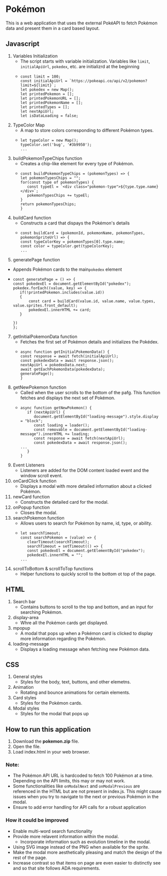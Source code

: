 # Pokémon
This is a web application that uses the external PokéAPI to fetch Pokémon data and present them in a card based layout.


## Javascript
1. Variables Initialization
   - The script starts with variable initialization. Variables like `limit`, `initialApiUrl`, `pokedex`, etc. are initializrd at the beginning
   - ```
     const limit = 100;
     const initialApiUrl = `https://pokeapi.co/api/v2/pokemon?limit=${limit}`;
     let pokedex = new Map();
     let printedPokemon = [];
     let printedPokemonURL = [];
     let printedPokemonName = [];
     let printedTypes = [];
     let nextApiUrl;
     let isDataLoading = false;
     ```
2. TypeColor Map
   - A map to store colors corresponding to different Pokémon types.
   - ```
     let typeColor = new Map();
     typeColor.set('bug', '#3b9950');
     ...
     ```
3. buildPokemonTypeChips function
   - Creates a chip-like element for every type of Pokémon.
   - ```
     const buildPokemonTypeChips = (pokemonTypes) => {
     let pokemonTypesChips = "";
     for(const type of pokemonTypes) {
        const typeEl = `<div class="pokemon-type">${type.type.name}</div>`;
        pokemonTypesChips += typeEl;
     }
     return pokemonTypesChips;
     }
     ```
4. buildCard function
   - Constructs a card that dispays the Pokémon's details
   - ```
     const buildCard = (pokemonId, pokemonName, pokemonTypes, pokemonSpriteUrl) => {
     const typeColorKey = pokemonTypes[0].type.name;
     const color = typeColor.get(typeColorKey);
     ...
     ```
6.  generatePage function
   - Appends Pokémon cards to the main`pokedex` element
   - ```
     const generatePage = () => {
     const pokedexEl = document.getElementById("pokedex");
     pokedex.forEach((value, key) => {
        if(!printedPokemon.includes(value.id))
        {
            const card = buildCard(value.id, value.name, value.types, value.sprites.front_default);
            pokedexEl.innerHTML += card;
        }

     })
     };
     ```
7. getInitialPokemonData function
   - Fetches the first set of Pokémon details and initializes the Pokédex.
   - ```
     async function getInitialPokemonData() {
     const response = await fetch(initialApiUrl);
     const pokedexData = await response.json();
     nextApiUrl = pokedexData.next;
     await getEachPokemonData(pokedexData);
     generatePage();
     }
     ```
8. getNewPokemon function
   - Called when the user scrolls to the bottom of the pafg. This function fetches and displays the next set of Pokémon.
   - ```
     async function getNewPokemon() {
        if (nextApiUrl) {
           document.getElementById("loading-message").style.display = "block";
           const loading = loader();
           const removable = document.getElementById("loading-message").innerHTML += loading;
           const response = await fetch(nextApiUrl);
           const pokedexData = await response.json();
     ...
        }
     }
     ```
9. Event Listeners
    - Listeners are added for the DOM content loaded event and the window scroll event.
10. onCardClick function
    - Displays a modal with more detailed information about a clicked Pokémon.
11. newCard function
    - Constructs the detailed card for the modal.
12. onPopup function
    - Closes the modal.
13. searchPokemon function
    - Allows users to search for Pokémon by name, id, type, or ability.
    - ```
      let searchTimeout;
      const searchPokemon = (value) => {
         clearTimeout(searchTimeout);
         searchTimeout = setTimeout(() => {
         const pokedexEl = document.getElementById("pokedex");
         pokedexEl.innerHTML = "";
      ...
      ```
14. scrollToBottom & scrollToTop functions
    - Helper functions to quickly scroll to the bottom ot top of the page.

## HTML
1. Search bar
   - Contains buttons to scroll to the top and bottom, and an input for searching Pokémon.
2. display-area
   - Whre all the Pokémon cards get displayed.
3. mpopup
   - A modal that pops up when a Pokémon card is clicked to display more information regarding the Pokémon.
4. loading-message
   - Displays a loading message when fetching new Pokémon data.

## CSS
1. General styles
   - Styles for the body, text, buttons, and other elemetns.
2. Animation
   - Rotating and bounce animations for certain elements.
3. Card styles
   - Styles for the Pokémon cards.
4. Modal styles
   - Styles for the modal that pops up

## How to run this application
1. Download the **pokemon.zip** file.
2. Open the file.
3. Load index.html in your web browser.

### Note:
- The Pokémon API URL is hardcoded to fetch 100 Pokémon at a time. Depending on the API limits, this may or may not work.
- Some functionalities like `onModalNext` and `onModalPrevious` are referenced in the HTML but are not present in index.js. This might cause issues when you try to navigate to the next or previous Pokémon in the modal.
- Ensure to add error handling for API calls for a robust application

### How it could be improved
- Enable multi-word search functionality
- Provide more relavent information within the modal.
  - Incorporate information such as evolution timeline in the modal.
- Using SVG image instead of the PNG when available for the sprite.
- Make the modal more aesthetically pleasing and match the design of the rest of the page.
- Increase contrast so that items on page are even easier to distinctly see and so that site follows ADA requirements.
